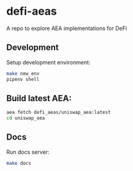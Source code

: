 # defi-aeas

A repo to explore AEA implementations for DeFi

## Development

Setup development environment:

```bash
make new_env
pipenv shell
```

## Build latest AEA:

```bash
aea fetch defi_aeas/uniswap_aea:latest
cd uniswap_aea
```


## Docs

Run docs server:

```bash
make docs
```


